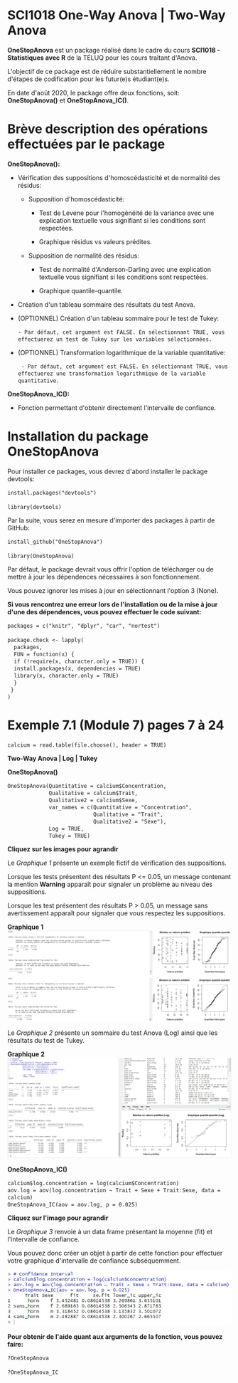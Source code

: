 # SCI1018 One-Way Anova | Two-Way Anova

**OneStopAnova** est un package réalisé dans le cadre du cours **SCI1018 - Statistiques avec R** de la TÉLUQ pour les cours traitant d'Anova. 

L'objectif de ce package est de réduire substantiellement le nombre d'étapes de codification pour les futur(e)s étudiant(e)s.

En date d'août 2020, le package offre deux fonctions, soit: **OneStopAnova()** et **OneStopAnova_IC()**. 

# Brève description des opérations effectuées par le package

**OneStopAnova():**

  - Vérification des suppositions d'homoscédasticité et de normalité des résidus:
  
    - Supposition d'homoscédasticité:
    
        - Test de Levene pour l'homogénéité de la variance avec une explication textuelle vous signifiant si les conditions sont respectées.
        
        - Graphique résidus vs valeurs prédites.
        
    - Supposition de normalité des résidus:
    
        - Test de normalité d'Anderson-Darling avec une explication textuelle vous signifiant si les conditions sont respectées. 
        
        - Graphique quantile-quantile.
        
        
  - Création d'un tableau sommaire des résultats du test Anova.
  
  - (OPTIONNEL) Création d'un tableau sommaire pour le test de Tukey:
        
        - Par défaut, cet argument est FALSE. En sélectionnant TRUE, vous effectuerez un test de Tukey sur les variables sélectionnées.
      
  
  - (OPTIONNEL) Transformation logarithmique de la variable quantitative:
  
         - Par défaut, cet argument est FALSE. En sélectionnant TRUE, vous effectuerez une transformation logarithmique de la variable quantitative.
  
**OneStopAnova_IC():**

  - Fonction permettant d'obtenir directement l'intervalle de confiance.

# Installation du package OneStopAnova

Pour installer ce packages, vous devrez d'abord installer le package devtools:
```
install.packages("devtools")
  
library(devtools)
```

Par la suite, vous serez en mesure d'importer des packages à partir de GitHub:
```
install_github("OneStopAnova")
  
library(OneStopAnova)
```
  
Par défaut, le package devrait vous offrir l'option de télécharger ou de mettre à jour les dépendences nécessaires à son fonctionnement. 

Vous pouvez ignorer les mises à jour en sélectionnant l'option 3 (None).

**Si vous rencontrez une erreur lors de l'installation ou de la mise à jour d'une des dépendences, vous pouvez effectuer le code suivant:**
```
packages = c("knitr", "dplyr", "car", "nortest")
             
package.check <- lapply(
  packages,
  FUN = function(x) {
  if (!require(x, character.only = TRUE)) {
  install.packages(x, dependencies = TRUE)
  library(x, character.only = TRUE)
  }
 }
)
```
# Exemple 7.1 (Module 7) pages 7 à 24
```
calcium = read.table(file.choose(), header = TRUE)
```
**Two-Way Anova | Log | Tukey**

**OneStopAnova()**
```
OneStopAnova(Quantitative = calcium$Concentration,
             Qualitative = calcium$Trait,
             Qualitative2 = calcium$Sexe,
             var_names = c(Quantitative = "Concentration",
                           Qualitative = "Trait",
                           Qualitative2 = "Sexe"),
             Log = TRUE,
             Tukey = TRUE)
```
**Cliquez sur les images pour agrandir**

Le *Graphique 1* présente un exemple fictif de vérification des suppositions. 

Lorsque les tests présentent des résultats P <= 0.05, un message contenant la mention **Warning** apparaît pour signaler un problème au niveau des suppositions.

Lorsque les test présentent des résultats P > 0.05, un message sans avertissement apparaît pour signaler que vous respectez les suppositions.

**Graphique 1**
![Vérification des suppositions](Images/OneStopAnova_1.jpg)

Le *Graphique 2* présente un sommaire du test Anova (Log) ainsi que les résultats du test de Tukey.

**Graphique 2**
![Sommaire Anova et Tukey](Images/OneStopAnova_2.jpg)

**OneStopAnova_IC()**
```
calcium$log.concentration = log(calcium$Concentration)
aov.log = aov(log.concentration ~ Trait + Sexe + Trait:Sexe, data = calcium)
OneStopAnova_IC(aov = aov.log, p = 0.025)
```
**Cliquez sur l'image pour agrandir**

Le *Graphique 3* renvoie à un data frame présentant la moyenne (fit) et l'intervalle de confiance.

Vous pouvez donc créer un objet à partir de cette fonction pour effectuer votre graphique d'intervalle de confiance subséquemment. 

![Intervalle de confiance](Images/OneStopAnova_3.jpg)

**Pour obtenir de l'aide quant aux arguments de la fonction, vous pouvez faire:**
```
?OneStopAnova

?OneStopAnova_IC
```
